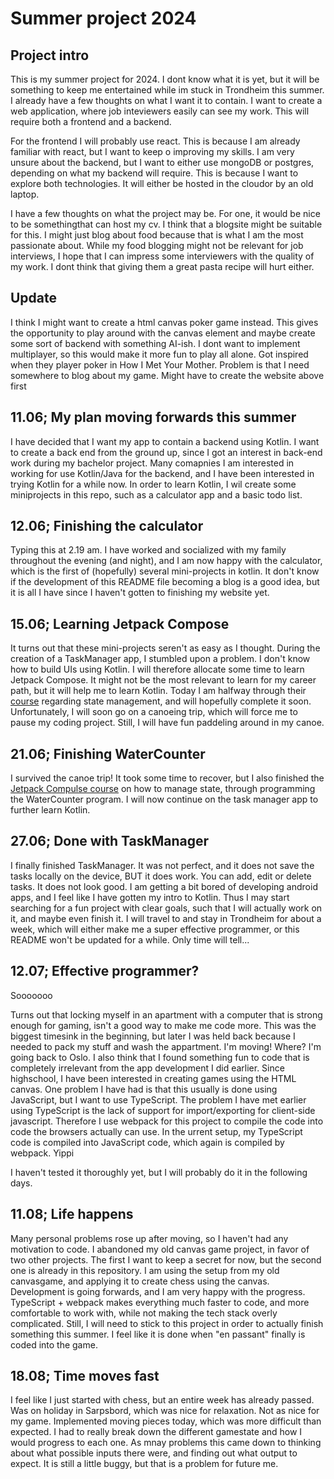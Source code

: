 # Summer project 2024

## Project intro

This is my summer project for 2024. I dont know what it is yet, but it will be something to keep me entertained while im stuck in Trondheim this summer. I already have a few thoughts on what I want it to contain. I want to create a web application, where job inteviewers easily can see my work. This will require both a frontend and a backend.

For the frontend I will probably use react. This is because I am already familiar with react, but I want to keep o improving my skills. I am very unsure about the backend, but I want to either use mongoDB or postgres, depending on what my backend will require. This is because I want to explore both technologies. It will either be hosted in the cloudor by an old laptop.

I have a few thoughts on what the project may be. For one, it would be nice to be somethingthat can host my cv. I think that a blogsite might be suitable for this. I might just blog about food because that is what I am the most passionate about. While my food blogging might not be relevant for job interviews, I hope that I can impress some interviewers with the quality of my work. I dont think that giving them a great pasta recipe will hurt either.

## Update

I think I might want to create a html canvas poker game instead. This gives the opportunity to play around with the canvas element and maybe create some sort of backend with something AI-ish. I dont want to implement multiplayer, so this would make it more fun to play all alone. Got inspired when they player poker in How I Met Your Mother. Problem is that I need somewhere to blog about my game. Might have to create the website above first

## 11.06; My plan moving forwards this summer

I have decided that I want my app to contain a backend using Kotlin.
I want to create a back end from the ground up, since I got an interest in back-end work during my bachelor project. Many comapnies I am interested in working for use Kotlin/Java for the backend, and I have been interested in trying Kotlin for a while now. In order to learn Kotlin, I wil create some miniprojects in this repo, such as a calculator app and a basic todo list.

## 12.06; Finishing the calculator

Typing this at 2.19 am. I have worked and socialized with my family throughout the evening (and night), and I am now happy with the calculator, which is the first of (hopefully) several mini-projects in kotlin. It don't know if the development of this README file becoming a blog is a good idea, but it is all I have since I haven't gotten to finishing my website yet.

## 15.06; Learning Jetpack Compose

It turns out that these mini-projects seren't as easy as I thought. During the creation of a TaskManager app, I stumbled upon a problem. I don't know how to build UIs using Kotlin. I will therefore allocate some time to learn Jetpack Compose. It might not be the most relevant to learn for my career path, but it will help me to learn Kotlin. Today I am halfway through their [course](https://developer.android.com/codelabs/jetpack-compose-state#0) regarding state management, and will hopefully complete it soon. Unfortunately, I will soon go on a canoeing trip, which will force me to pause my coding project. Still, I will have fun paddeling around in my canoe.

## 21.06; Finishing WaterCounter

I survived the canoe trip! It took some time to recover, but I also finished the [Jetpack Compulse course](https://developer.android.com/codelabs/jetpack-compose-state#0) on how to manage state, through programming the WaterCounter program. I will now continue on the task manager app to further learn Kotlin.

## 27.06; Done with TaskManager

I finally finished TaskManager. It was not perfect, and it does not save the tasks locally on the device, BUT it does work. You can add, edit or delete tasks. It does not look good. I am getting a bit bored of developing android apps, and I feel like I have gotten my intro to Kotlin. Thus I may start searching for a fun project with clear goals, such that I will actually work on it, and maybe even finish it. I will travel to and stay in Trondheim for about a week, which will either make me a super effective programmer, or this README won't be updated for a while. Only time will tell...

## 12.07; Effective programmer?

Sooooooo

Turns out that locking myself in an apartment with a computer that is strong enough for gaming, isn't a good way to make me code more. This was the biggest timesink in the beginning, but later I was held back because I needed to pack my stuff and wash the appartment. I'm moving! Where? I'm going back to Oslo. I also think that I found something fun to code that is completely irrelevant from the app development I did earlier. Since highschool, I have been interested in creating games using the HTML canvas. One problem I have had is that this usually is done using JavaScript, but I want to use TypeScript. The problem I have met earlier using TypeScript is the lack of support for import/exporting for client-side javascript. Therefore I use webpack for this project to compile the code into code the browsers actually can use. In the urrent setup, my TypeScript code is compiled into JavaScript code, which again is compiled by webpack. Yippi

I haven't tested it thoroughly yet, but I will probably do it in the following days.

## 11.08; Life happens

Many personal problems rose up after moving, so I haven't had any motivation to code. I abandoned my old canvas game project, in favor of two other projects. The first I want to keep a secret for now, but the second one is already in this repository. I am using the setup from my old canvasgame, and applying it to create chess using the canvas. Development is going forwards, and I am very happy with the progress. TypeScript + webpack makes everything much faster to code, and more comfortable to work with, while not making the tech stack overly complicated. Still, I will need to stick to this project in order to actually finish something this summer. I feel like it is done when "en passant" finally is coded into the game.

## 18.08; Time moves fast

I feel like I just started with chess, but an entire week has already passed. Was on holiday in Sarpsbord, which was nice for relaxation. Not as nice for my game. Implemented moving pieces today, which was more difficult than expected. I had to really break down the different gamestate and how I would progress to each one. As mnay problems this came down to thinking about what possible inputs there were, and finding out what output to expect. It is still a little buggy, but that is a problem for future me.
